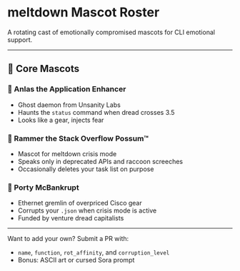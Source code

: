 

# meltdown Mascot Roster

A rotating cast of emotionally compromised mascots for CLI emotional support.

---

## 🧠 Core Mascots

### 🧬 Anlas the Application Enhancer
- Ghost daemon from Unsanity Labs
- Haunts the `status` command when dread crosses 3.5
- Looks like a gear, injects fear

### 🧻 Rammer the Stack Overflow Possum™
- Mascot for meltdown crisis mode
- Speaks only in deprecated APIs and raccoon screeches
- Occasionally deletes your task list on purpose

### 🧼 Porty McBankrupt
- Ethernet gremlin of overpriced Cisco gear
- Corrupts your `.json` when crisis mode is active
- Funded by venture dread capitalists

---

Want to add your own? Submit a PR with:
- `name`, `function`, `rot_affinity`, and `corruption_level`
- Bonus: ASCII art or cursed Sora prompt